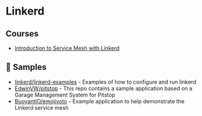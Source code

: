 # Linkerd

## Courses
- [Introduction to Service Mesh with Linkerd](https://training.linuxfoundation.org/training/introduction-to-service-mesh-with-linkerd-lfs143/)

## 🚀 Samples
- [linkerd/linkerd-examples](https://github.com/linkerd/linkerd-examples) - Examples of how to configure and run linkerd
- [EdwinVW/pitstop](https://github.com/EdwinVW/pitstop/tree/master/src/k8s) - This repo contains a sample application based on a Garage Management System for Pitstop 
- [BuoyantIO/emojivoto](https://github.com/BuoyantIO/emojivoto) - Example application to help demonstrate the Linkerd service mesh